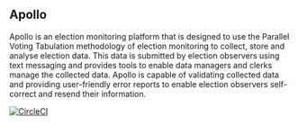 ## Apollo ##

Apollo is an election monitoring platform that is designed
to use the Parallel Voting Tabulation methodology of election
monitoring to collect, store and analyse election data. This
data is submitted by election observers using text messaging
and provides tools to enable data managers and clerks manage
the collected data. Apollo is capable of validating collected
data and providing user-friendly error reports to enable
election observers self-correct and resend their information.

[![CircleCI](https://circleci.com/gh/nditech/dev-elections/tree/master.svg?style=svg&circle-token=d73aae2670476f167920a4494b6087a6f8ef49e9)](https://circleci.com/gh/nditech/dev-elections/tree/master)
